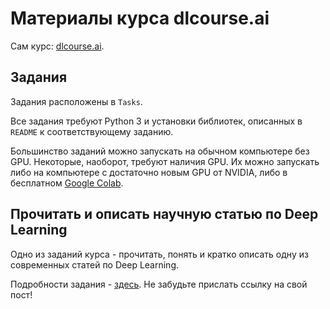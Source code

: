 # Материалы курса dlcourse.ai

Сам курс: [dlcourse.ai](http://dlcourse.ai).

## Задания

Задания расположены в `Tasks`.

Все задания требуют Python 3 и установки библиотек, описанных в `README` к соответствующему заданию.

Большинство заданий можно запускать на обычном компьютере без GPU.
Некоторые, наоборот, требуют наличия GPU. Их можно запускать либо на компьютере с достаточно новым GPU от NVIDIA, либо в бесплатном [Google Colab](https://colab.research.google.com/).

## Прочитать и описать научную статью по Deep Learning
Одно из заданий курса - прочитать, понять и кратко описать одну из современных статей по Deep Learning.

Подробности задания - [здесь](https://github.com/BogdanKlimov11/NSU/blob/main/AI_course/Tasks/README.md).
Не забудьте прислать ссылку на свой пост!
